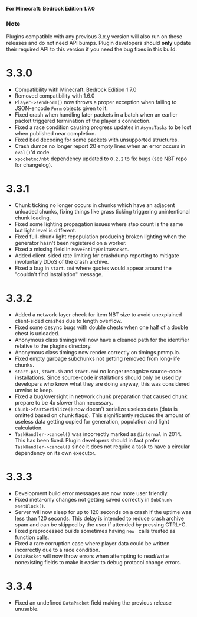 **For Minecraft: Bedrock Edition 1.7.0**

### Note
Plugins compatible with any previous 3.x.y version will also run on these releases and do not need API bumps. Plugin developers should **only** update their required API to this version if you need the bug fixes in this build.

# 3.3.0
- Compatibility with Minecraft: Bedrock Edition 1.7.0
- Removed compatibility with 1.6.0
- `Player->sendForm()` now throws a proper exception when failing to JSON-encode `Form` objects given to it.
- Fixed crash when handling later packets in a batch when an earlier packet triggered termination of the player's connection.
- Fixed a race condition causing progress updates in `AsyncTasks` to be lost when published near completion.
- Fixed bad decoding for some packets with unsupported structures.
- Crash dumps no longer report 20 empty lines when an error occurs in `eval()`'d code.
- `xpocketmc/nbt` dependency updated to `0.2.2` to fix bugs (see NBT repo for changelog).

# 3.3.1
- Chunk ticking no longer occurs in chunks which have an adjacent unloaded chunks, fixing things like grass ticking triggering unintentional chunk loading.
- Fixed some lighting propagation issues where step count is the same but light level is different.
- Fixed full-chunk light repopulation producing broken lighting when the generator hasn't been registered on a worker.
- Fixed a missing field in `MoveEntityDeltaPacket`.
- Added client-sided rate limiting for crashdump reporting to mitigate involuntary DDoS of the crash archive.
- Fixed a bug in `start.cmd` where quotes would appear around the "couldn't find installation" message.

# 3.3.2
- Added a network-layer check for item NBT size to avoid unexplained client-sided crashes due to length overflow.
- Fixed some desync bugs with double chests when one half of a double chest is unloaded.
- Anonymous class timings will now have a cleaned path for the identifier relative to the plugins directory.
- Anonymous class timings now render correctly on timings.pmmp.io.
- Fixed empty garbage subchunks not getting removed from long-life chunks.
- `start.ps1`, `start.sh` and `start.cmd` no longer recognize source-code installations. Since source-code installations should only be used by developers who know what they are doing anyway, this was considered unwise to keep.
- Fixed a bug/oversight in network chunk preparation that caused chunk prepare to be 4x slower than necessary.
- `Chunk->fastSerialize()` now doesn't serialize useless data (data is omitted based on chunk flags). This significantly reduces the amount of useless data getting copied for generation, population and light calculation.
- `TaskHandler->cancel()` was incorrectly marked as `@internal` in 2014. This has been fixed. Plugin developers should in fact prefer `TaskHandler->cancel()` since it does not require a task to have a circular dependency on its own executor.

# 3.3.3
- Development build error messages are now more user friendly.
- Fixed meta-only changes not getting saved correctly in `SubChunk->setBlock()`.
- Server will now sleep for up to 120 seconds on a crash if the uptime was less than 120 seconds. This delay is intended to reduce crash archive spam and can be skipped by the user if attended by pressing CTRL+C.
- Fixed preprocessed builds sometimes having `new ` calls treated as function calls.
- Fixed a rare corruption case where player data could be written incorrectly due to a race condition.
- `DataPacket` will now throw errors when attempting to read/write nonexisting fields to make it easier to debug protocol change errors.

# 3.3.4
- Fixed an undefined `DataPacket` field making the previous release unusable.